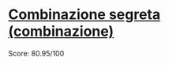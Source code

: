 # [Combinazione segreta (combinazione)](https://training.olinfo.it/#/task/combinazione/statement)
Score: 80.95/100